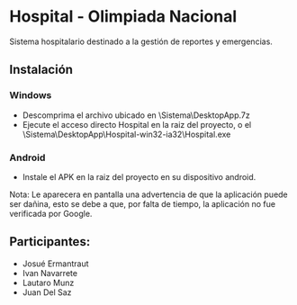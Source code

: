 # Hospital - Olimpiada Nacional

Sistema hospitalario destinado a la gestión de reportes y emergencias.

## Instalación
### Windows
- Descomprima el archivo ubicado en \Sistema\DesktopApp.7z
- Ejecute el acceso directo Hospital en la raiz del proyecto, o el \Sistema\DesktopApp\Hospital-win32-ia32\Hospital.exe

### Android
- Instale el APK en la raiz del proyecto en su dispositivo android.

Nota: Le aparecera en pantalla una advertencia de que la aplicación puede ser dañina, esto se debe a que, por falta de tiempo, la aplicación no fue verificada por Google.

## Participantes:
- Josué Ermantraut
- Ivan Navarrete
- Lautaro Munz
- Juan Del Saz
